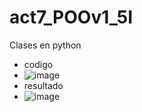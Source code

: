 # act7_POOv1_5I
Clases en python

- codigo
- ![image](https://github.com/user-attachments/assets/b71f3149-30c3-4e95-9d06-e60607494590)
- resultado
- ![image](https://github.com/user-attachments/assets/581e93a0-d008-4597-90ee-000de6ec475d)

